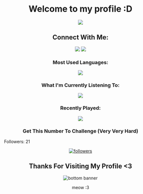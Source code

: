 [comment]: <> (<img src="https://github.com/user-attachments/assets/c8d4382c-922e-4ddc-ae3e-585abb657140">)

<h1 align="center">Welcome to my profile :D</h1>
<p align="center"> <img src="https://github.com/user-attachments/assets/c8d4382c-922e-4ddc-ae3e-585abb657140"/>

<h2 align="center">Connect With Me:</h2>
<p align="center">
<a href="https://www.linkedin.com/in/kchan21/"><img src="https://img.shields.io/badge/LinkedIn-0077B5?style=for-the-badge&logo=linkedin&logoColor=white"></a> 
<a href="mailto:kchan21@csu.fullerton.edu"><img src="https://img.shields.io/badge/mail-EA4335?style=for-the-badge&logo=gmail&logoColor=white"></a>
</p>


<h3 align="center">Most Used Languages:</h3>

<p align="center"> <img src="https://github-readme-stats.vercel.app/api/top-langs/?username=anuraghazra&layout=compact&hide=javascript,html,css,typescript,astro,glsl,go,makefile,rust,lua"/>

<h3 align="center">What I'm Currently Listening To:</h3>

<p align="center"> <img src="https://spotify-github-profile.kittinanx.com/api/view?uid=dnovyee6f4lic0awsoi92j25p&cover_image=true&theme=novatorem&show_offline=false&background_color=121212&interchange=false&bar_color=53b14f&bar_color_cover=false)](https://github.com/kittinan/spotify-github-profile"/>

<h3 align="center">Recently Played:</h3>
<p align="center"> <img src="https://spotify-recently-played-readme.vercel.app/api?user=dnovyee6f4lic0awsoi92j25p&unique=true"/>

<h3 align="center">Get This Number To  Challenge (Very Very Hard)</h3>
Followers: 21  <!-- This line will be updated by the GitHub Action -->
<p align="center">
      <a href="https://github.com/K4le21?tab=followers">
         <img alt="followers" title="Follow me on Github" src="https://custom-icon-badges.demolab.com/github/followers/K4le?color=236ad3&labelColor=1155ba&style=for-the-badge&logo=person-add&label=Follow&logoColor=white"/></a>
</p>

<h2 align="center">Thanks For Visiting My Profile <3</h2>

<p align="center"> <img src="https://github.com/user-attachments/assets/b5ff3a44-a965-42db-8d85-39724711c083" alt="bottom banner"/>

<p align="center"> meow :3
